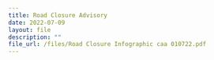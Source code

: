 ```yaml
---
title: Road Closure Advisory
date: 2022-07-09
layout: file
description: ""
file_url: /files/Road Closure Infographic caa 010722.pdf
---
```

